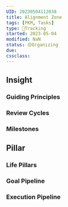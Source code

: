 ```yaml
---
UID: 20230504112038 
title: Alignment Zone
tags: [PKM, Tasks]
type: 💪Tracking 
started: 2023-05-04
modified: NaN
status: 🟡Organizing
due:
cssclass: 
---
```

## Insight
### Guiding Principles
### Review Cycles
### Milestones
## Pillar
### Life Pillars
### Goal Pipeline
### Execution Pipeline

